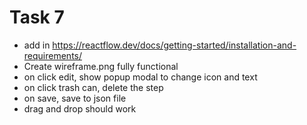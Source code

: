 # Task 7

- add in https://reactflow.dev/docs/getting-started/installation-and-requirements/
- Create wireframe.png fully functional
- on click edit, show popup modal to change icon and text
- on click trash can, delete the step
- on save, save to json file
- drag and drop should work
